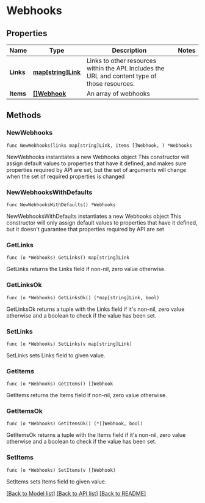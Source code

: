 # Webhooks

## Properties

Name | Type | Description | Notes
------------ | ------------- | ------------- | -------------
**Links** | [**map[string]Link**](Link.md) | Links to other resources within the API. Includes the URL and content type of those resources. | 
**Items** | [**[]Webhook**](Webhook.md) | An array of webhooks | 

## Methods

### NewWebhooks

`func NewWebhooks(links map[string]Link, items []Webhook, ) *Webhooks`

NewWebhooks instantiates a new Webhooks object
This constructor will assign default values to properties that have it defined,
and makes sure properties required by API are set, but the set of arguments
will change when the set of required properties is changed

### NewWebhooksWithDefaults

`func NewWebhooksWithDefaults() *Webhooks`

NewWebhooksWithDefaults instantiates a new Webhooks object
This constructor will only assign default values to properties that have it defined,
but it doesn't guarantee that properties required by API are set

### GetLinks

`func (o *Webhooks) GetLinks() map[string]Link`

GetLinks returns the Links field if non-nil, zero value otherwise.

### GetLinksOk

`func (o *Webhooks) GetLinksOk() (*map[string]Link, bool)`

GetLinksOk returns a tuple with the Links field if it's non-nil, zero value otherwise
and a boolean to check if the value has been set.

### SetLinks

`func (o *Webhooks) SetLinks(v map[string]Link)`

SetLinks sets Links field to given value.


### GetItems

`func (o *Webhooks) GetItems() []Webhook`

GetItems returns the Items field if non-nil, zero value otherwise.

### GetItemsOk

`func (o *Webhooks) GetItemsOk() (*[]Webhook, bool)`

GetItemsOk returns a tuple with the Items field if it's non-nil, zero value otherwise
and a boolean to check if the value has been set.

### SetItems

`func (o *Webhooks) SetItems(v []Webhook)`

SetItems sets Items field to given value.



[[Back to Model list]](../README.md#documentation-for-models) [[Back to API list]](../README.md#documentation-for-api-endpoints) [[Back to README]](../README.md)


